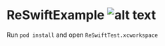 # ReSwiftExample ![alt text](https://travis-ci.org/ssnielsen/ReSwiftExample.svg?branch=master "Travis CI Badge")


Run ``pod install`` and open ``ReSwiftTest.xcworkspace``
